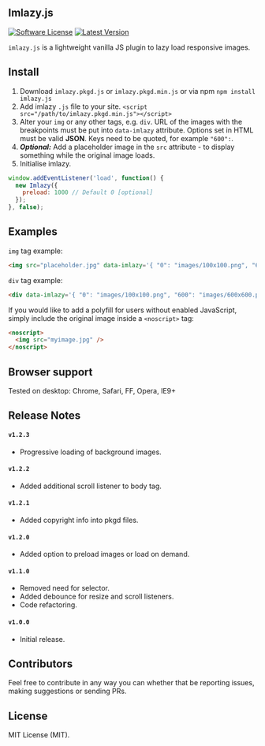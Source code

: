 ## Imlazy.js
[![Software License](https://img.shields.io/badge/license-MIT-brightgreen.svg?style=flat-square)](LICENSE.md)
[![Latest Version](https://img.shields.io/github/release/edtorba/imlazy.js.svg?style=flat-square)](https://github.com/edtorba/imlazy.js/releases)

`imlazy.js` is a lightweight vanilla JS plugin to lazy load responsive images.

## Install
1. Download `imlazy.pkgd.js` or `imlazy.pkgd.min.js` or via npm `npm install imlazy.js`
2. Add imlazy `.js` file to your site. `<script src="/path/to/imlazy.pkgd.min.js"></script>`
3. Alter your `img` or any other tags, e.g. `div`. URL of the images with the breakpoints must be put into `data-imlazy` attribute. Options set in HTML must be valid **JSON**. Keys need to be quoted, for example `"600":`.
4. ***Optional:*** Add a placeholder image in the `src` attribute - to display something while the original image loads.
5. Initialise imlazy.
```js
window.addEventListener('load', function() {
  new Imlazy({
    preload: 1000 // Default 0 [optional]
  });
}, false);
```


## Examples
`img` tag example:
```html
<img src="placeholder.jpg" data-imlazy='{ "0": "images/100x100.png", "600": "images/600x600.png", "900": "images/900x900.png" }' />
```
`div` tag example:
```html
<div data-imlazy='{ "0": "images/100x100.png", "600": "images/600x600.png" }'></div>
```

If you would like to add a polyfill for users without enabled JavaScript, simply include the original image inside a `<noscript>` tag:
```html
<noscript>
  <img src="myimage.jpg" />
</noscript>
```


## Browser support
Tested on desktop: Chrome, Safari, FF, Opera, IE9+


## Release Notes

#### `v1.2.3`
* Progressive loading of background images.

#### `v1.2.2`
* Added additional scroll listener to body tag.

#### `v1.2.1`
* Added copyright info into pkgd files.

#### `v1.2.0`
* Added option to preload images or load on demand.

#### `v1.1.0`
* Removed need for selector.
* Added debounce for resize and scroll listeners.
* Code refactoring.

#### `v1.0.0`
* Initial release.

## Contributors
Feel free to contribute in any way you can whether that be reporting issues, making suggestions or sending PRs.

## License
MIT License (MIT).
